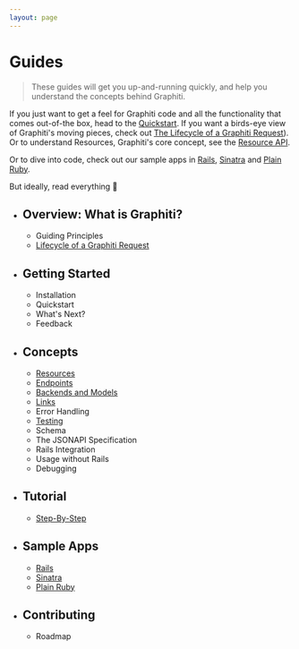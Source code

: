 ```yaml
---
layout: page
---
```


Guides
==========

> These guides will get you up-and-running quickly, and help you
understand the concepts behind Graphiti.

If you just want to get a feel for Graphiti code and all the
functionality that comes out-of-the box, head to the
[Quickstart]({{site.github.url}}/quickstart). If you want a birds-eye view of Graphiti's
moving pieces, check out [The Lifecycle of a Graphiti
Request]({{site.github.url}}/guides/overview#lifecycle-of-a-graphiti-request)). Or to understand Resources,
Graphiti's core concept, see the [Resource
API]({{site.github.url}}/guides/concepts/resources).

Or to dive into code, check out our sample apps in [Rails](https://github.com/graphiti-api/employee_directory), [Sinatra](https://github.com/graphiti-api/sinatra_example) and [Plain Ruby](https://github.com/graphiti-api/plain_ruby_example).

But ideally, read everything 🙂

  * ## Overview: What is Graphiti?
    * Guiding Principles
    * [Lifecycle of a Graphiti Request]({{site.github.url}}/guides/overview#lifecycle-of-a-graphiti-request)
  * ## Getting Started
    * Installation
    * Quickstart
    * What's Next?
    * Feedback
  * ## Concepts
    * [Resources]({{site.github.url}}/guides/concepts/resources)
    * [Endpoints]({{site.github.url}}/guides/concepts/endpoints)
    * [Backends and Models]({{site.github.url}}/guides/concepts/backends-and-models)
    * [Links]({{site.github.url}}/guides/concepts/links)
    * Error Handling
    * [Testing]({{site.github.url}}/guides/concepts/testing)
    * Schema
    * The JSONAPI Specification
    * Rails Integration
    * Usage without Rails
    * Debugging
  * ## Tutorial
    * [Step-By-Step]({{site.github.url}}/tutorial)
  * ## Sample Apps
    * [Rails](https://github.com/graphiti-api/employee_directory)
    * [Sinatra](https://github.com/graphiti-api/sinatra_example)
    * [Plain Ruby](https://github.com/graphiti-api/plain_ruby_example)
  * ## Contributing
    * Roadmap
